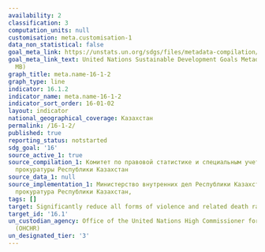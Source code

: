 ```yaml
---
availability: 2
classification: 3
computation_units: null
customisation: meta.customisation-1
data_non_statistical: false
goal_meta_link: https://unstats.un.org/sdgs/files/metadata-compilation/Metadata-Goal-16.pdf
goal_meta_link_text: United Nations Sustainable Development Goals Metadata (PDF 1.3
  MB)
graph_title: meta.name-16-1-2
graph_type: line
indicator: 16.1.2
indicator_name: meta.name-16-1-2
indicator_sort_order: 16-01-02
layout: indicator
national_geographical_coverage: Казахстан
permalink: /16-1-2/
published: true
reporting_status: notstarted
sdg_goal: '16'
source_active_1: true
source_compilation_1: Комитет по правовой статистике и специальным учетам Генеральной
  прокуратуры Республики Казахстан
source_data_1: null
source_implementation_1: Министерство внутренних дел Республики Казахстан, Генеральная
  прокуратура Республики Казахстан,
tags: []
target: Significantly reduce all forms of violence and related death rates everywhere
target_id: '16.1'
un_custodian_agency: Office of the United Nations High Commissioner for Human Rights
  (OHCHR)
un_designated_tier: '3'
---
```

